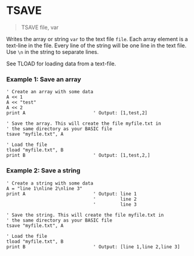 # TSAVE

> TSAVE file, var

Writes the array or string `var` to the text file `file`. Each array element is a text-line in the file. Every line of the string will be one line in the text file. Use `\n` in the string to separate lines.

See TLOAD for loading data from a text-file.

### Example 1: Save an array

```
' Create an array with some data
A << 1
A << "test"
A << 2
print A                         ' Output: [1,test,2]

' Save the array. This will create the file myfile.txt in
' the same directory as your BASIC file
tsave "myfile.txt", A

' Load the file
tload "myfile.txt", B
print B                         ' Output: [1,test,2,]
```

### Example 2: Save a string

```
' Create a string with some data
A = "line 1\nline 2\nline 3"
print A                         ' Output: line 1
                                '         line 2
                                '         line 3 

' Save the string. This will create the file myfile.txt in
' the same directory as your BASIC file
tsave "myfile.txt", A

' Load the file
tload "myfile.txt", B
print B                         ' Output: [line 1,line 2,line 3]
```
